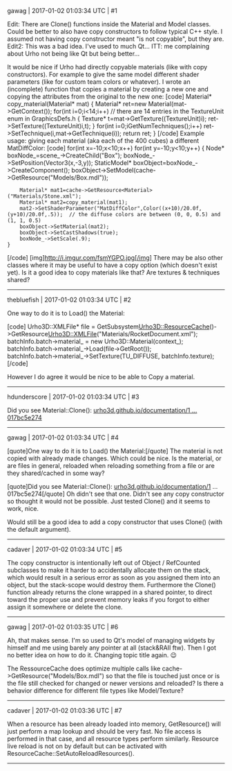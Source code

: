 gawag | 2017-01-02 01:03:34 UTC | #1

Edit: There are Clone() functions inside the Material and Model classes. Could be better to also have copy constructors to follow typical C++ style. I assumed not having copy constructor meant "is not copyable", but they are.
Edit2: This was a bad idea. I've used to much Qt... ITT: me complaining about Urho not being like Qt but being better...

It would be nice if Urho had directly copyable materials (like with copy constructors). For example to give the same model different shader parameters (like for custom team colors or whatever).
I wrote an (incomplete) function that copies a material by creating a new one and copying the attributes from the original to the new one:
[code]
Material* copy_material(Material* mat)
{
    Material* ret=new Material(mat->GetContext());
    for(int i=0;i<14;i++)  // there are 14 entries in the TextureUnit enum in GraphicsDefs.h
    {
        Texture* t=mat->GetTexture((TextureUnit)i);
        ret->SetTexture((TextureUnit)i,t);
    }
    for(int i=0;i<mat->GetNumTechniques();i++)
        ret->SetTechnique(i,mat->GetTechnique(i));
    return ret;
}
[/code]
Example usage: giving each material (aka each of the 400 cubes) a different MatDiffColor:
[code]
for(int x=-10;x<10;x++)
    for(int y=-10;y<10;y++)
    {
        Node* boxNode_=scene_->CreateChild("Box");
        boxNode_->SetPosition(Vector3(x,-3,y));
        StaticModel* boxObject=boxNode_->CreateComponent<StaticModel>();
        boxObject->SetModel(cache->GetResource<Model>("Models/Box.mdl"));

        Material* mat1=cache->GetResource<Material>("Materials/Stone.xml");
        Material* mat2=copy_material(mat1);
        mat2->SetShaderParameter("MatDiffColor",Color((x+10)/20.0f,(y+10)/20.0f,.5));  // the diffuse colors are between (0, 0, 0.5) and (1, 1, 0.5)
        boxObject->SetMaterial(mat2);
        boxObject->SetCastShadows(true);
        boxNode_->SetScale(.9);
    }
[/code]
[img]http://i.imgur.com/fsmYGPO.jpg[/img]
There may be also other classes where it may be useful to have a copy option (which doesn't exist yet).
Is it a good idea to copy materials like that? Are textures & techniques shared?

-------------------------

thebluefish | 2017-01-02 01:03:34 UTC | #2

One way to do it is to Load() the Material:

[code]
Urho3D::XMLFile* file = GetSubsystem<Urho3D::ResourceCache>()->GetResource<Urho3D::XMLFile>("Materials/RocketDocument.xml");
batchInfo.batch->material_ = new Urho3D::Material(context_);
batchInfo.batch->material_->Load(file->GetRoot());		
batchInfo.batch->material_->SetTexture(TU_DIFFUSE, batchInfo.texture);
[/code]

However I do agree it would be nice to be able to Copy a material.

-------------------------

hdunderscore | 2017-01-02 01:03:34 UTC | #3

Did you see Material::Clone(): [urho3d.github.io/documentation/1 ... 017bc5e274](http://urho3d.github.io/documentation/1.32/class_urho3_d_1_1_material.html#af4a270694b5e998e19ff6e017bc5e274)

-------------------------

gawag | 2017-01-02 01:03:34 UTC | #4

[quote]One way to do it is to Load() the Material:[/quote]
The material is not copied with already made changes. Which could be nice.
Is the material, or are files in general, reloaded when reloading something from a file or are they shared/cached in some way?

[quote]Did you see Material::Clone(): [urho3d.github.io/documentation/1](http://urho3d.github.io/documentation/1) ... 017bc5e274[/quote]
Oh didn't see that one.
Didn't see any copy constructor so thought it would not be possible.
Just tested Clone() and it seems to work, nice.

Would still be a good idea to add a copy constructor that uses Clone() (with the default argument).

-------------------------

cadaver | 2017-01-02 01:03:34 UTC | #5

The copy constructor is intentionally left out of Object / RefCounted subclasses to make it harder to accidentally allocate them on the stack, which would result in a serious error as soon as you assigned them into an object, but the stack-scope would destroy them. Furthermore the Clone() function already returns the clone wrapped in a shared pointer, to direct toward the proper use and prevent memory leaks if you forgot to either assign it somewhere or delete the clone.

-------------------------

gawag | 2017-01-02 01:03:35 UTC | #6

Ah, that makes sense. I'm so used to Qt's model of managing widgets by himself and me using barely any pointer at all (stack&RAII ftw).
Then I got no better idea on how to do it. Changing topic title again.  :wink: 

The RessourceCache does optimize multiple calls like cache->GetResource<Model>("Models/Box.mdl") so that the file is touched just once or is the file still checked for changed or newer versions and reloaded? Is there a behavior difference for different file types like Model/Texture?

-------------------------

cadaver | 2017-01-02 01:03:36 UTC | #7

When a resource has been already loaded into memory, GetResource() will just perform a map lookup and should be very fast. No file access is performed in that case, and all resource types perform similarly. Resource live reload is not on by default but can be activated with ResourceCache::SetAutoReloadResources().

-------------------------

